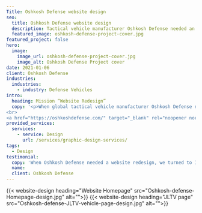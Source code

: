 ```yaml
---
Title: Oshkosh Defense website design
seo:
  title: Oshkosh Defense website design
  description: Tactical vehicle manufacturer Oshkosh Defense needed an experienced team for their website redesign, learn about our mission to deliver a modern website design!
  featured_image: oshkosh-defense-project-cover.jpg
featured_project: false
hero:
  image:
    image_url: oshkosh-defense-project-cover.jpg
    image_alt: Oshkosh Defense Project cover
date: 2021-01-06
client: Oshkosh Defense
industries:
  industries:
    - industry: Defense Vehicles
intro: 
  heading: Mission “Website Redesign”
  copy: '<p>When global tactical vehicle manufacturer Oshkosh Defense needed an experienced team to lead their website redesign, we made it our mission to deliver! With a goal to modernize the design and functionality while adhering to existing brand standards, Insight created an easy-to-navigate site that showcases Oshkosh Defense’s stunning professional photography. Mobile-friendly layouts and secondary menu bars now allow viewers to seamlessly delve into Oshkosh Defense’s extensive content. From their impressive line-up of military vehicles to a new community section highlighting their significant philanthropic contributions, Oshkosh Defense’s reputable brand and honorable purpose shines through in this website redesign.</p>
<br>
<a href="https://oshkoshdefense.com/" target="_blank" rel="noopener noreferrer" class="btn btn-primary">View Website</a>'
provided_services:
  services:
    - service: Design
      url: /services/graphic-design-services/
tags:
  - Design
testimonial: 
  copy: 'When Oshkosh Defense needed a website redesign, we turned to Insight Creative, Inc. to create a more modern design with increased functionality throughout our pages and menus. Their design helped highlight primary areas of our business including our portfolio of vehicles, advanced technologies and community support, so viewers can visit the most important pages on the website first. Not only does the site look great, but the team was efficient and used weekly meetings to ensure our website was done on time and on budget!'
  name:
  client: Oshkosh Defense
---
```


<div class="wrapper-md">
{{< website-design heading="Website Homepage" src="Oshkosh-defense-Homepage-design.jpg" alt="">}}
{{< website-design heading="JLTV page" src="Oshkosh-defense-JLTV-vehicle-page-design.jpg" alt="">}}
</div>
